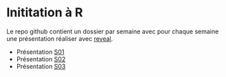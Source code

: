 Inititation à R
===============

Le repo github contient un dossier par semaine avec pour chaque semaine une présentation réaliser avec [reveal](http://lab.hakim.se/reveal-js/#/).

 * Présentation [S01](https://rawgithub.com/ElCep/presentation_R/master/S1/index.html)
 * Présentation [S02](https://rawgithub.com/ElCep/presentation_R/master/S2/index.html)
 * Présentation [S03](https://rawgithub.com/ElCep/presentation_R/master/S3/index.html)
